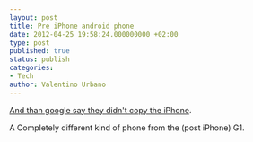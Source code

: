 ```yaml
---
layout: post
title: Pre iPhone android phone
date: 2012-04-25 19:58:24.000000000 +02:00
type: post
published: true
status: publish
categories:
- Tech
author: Valentino Urbano 
---
```


[And than google say they didn't copy the iPhone][0].

A Completely different kind of phone from the (post iPhone) G1\.


[0]: http://www.theverge.com/2012/4/25/2974676/this-was-the-original-google-phone-presented-in-2006